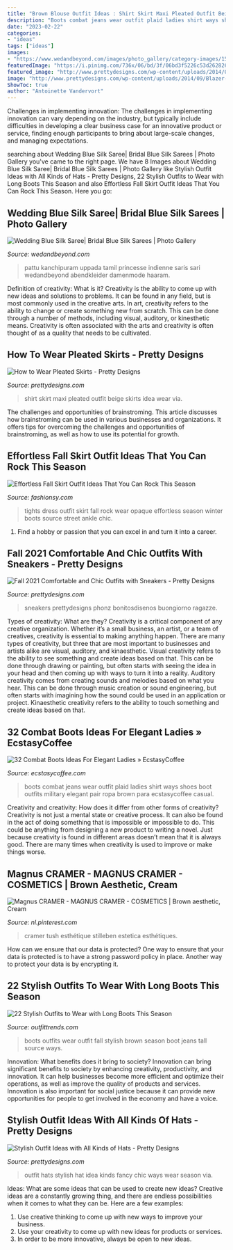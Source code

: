 ```yaml
---
title: "Brown Blouse Outfit Ideas : Shirt Skirt Maxi Pleated Outfit Beige Skirts Idea Wear Via"
description: "Boots combat jeans wear outfit plaid ladies shirt ways shoes boot outfits military elegant pair ropa brown para ecstasycoffee casual"
date: "2023-02-22"
categories:
- "ideas"
tags: ["ideas"]
images:
- "https://www.wedandbeyond.com/images/photo_gallery/category-images/15-17105022jpg.jpg"
featuredImage: "https://i.pinimg.com/736x/06/bd/3f/06bd3f5226c53d262826622dd25be408--foundation-stilleben.jpg"
featured_image: "http://www.prettydesigns.com/wp-content/uploads/2014/09/Blazer-Outfit-Idea-with-Sneakers.jpg"
image: "http://www.prettydesigns.com/wp-content/uploads/2014/09/Blazer-Outfit-Idea-with-Sneakers.jpg"
ShowToc: true
author: "Antoinette Vandervort"
---
```



Challenges in implementing innovation:
The challenges in implementing innovation can vary depending on the industry, but typically include difficulties in developing a clear business case for an innovative product or service, finding enough participants to bring about large-scale changes, and managing expectations.

	

		
searching about Wedding Blue Silk Saree| Bridal Blue Silk Sarees | Photo Gallery you've came to the right page. We have 8 Images about Wedding Blue Silk Saree| Bridal Blue Silk Sarees | Photo Gallery like Stylish Outfit Ideas with All Kinds of Hats - Pretty Designs, 22 Stylish Outfits to Wear with Long Boots This Season and also Effortless Fall Skirt Outfit Ideas That You Can Rock This Season. Here you go:
		
    
## Wedding Blue Silk Saree| Bridal Blue Silk Sarees | Photo Gallery

<img loading=lazy src="https://www.wedandbeyond.com/images/photo_gallery/category-images/15-17105022jpg.jpg" onerror="this.onerror=null;this.src='https://tse1.mm.bing.net/th?id=OIP.whs5lJnp33aYrPtdxOjfPgHaOP&amp;pid=15.1';" alt="Wedding Blue Silk Saree| Bridal Blue Silk Sarees | Photo Gallery">

_Source: wedandbeyond.com_

>pattu kanchipuram uppada tamil princesse indienne saris sari wedandbeyond abendkleider damenmode haaram. 

	

Definition of creativity: What is it?
Creativity is the ability to come up with new ideas and solutions to problems. It can be found in any field, but is most commonly used in the creative arts. In art, creativity refers to the ability to change or create something new from scratch. This can be done through a number of methods, including visual, auditory, or kinesthetic means. Creativity is often associated with the arts and creativity is often thought of as a quality that needs to be cultivated.

    
## How To Wear Pleated Skirts - Pretty Designs

<img loading=lazy src="http://www.prettydesigns.com/wp-content/uploads/2014/05/Beige-Pleated-Skirt-Outfit-Idea.jpg" onerror="this.onerror=null;this.src='https://tse3.mm.bing.net/th?id=OIP.cDA8wY2ayhQPjrJAdvt2NAHaLH&amp;pid=15.1';" alt="How to Wear Pleated Skirts - Pretty Designs">

_Source: prettydesigns.com_

>shirt skirt maxi pleated outfit beige skirts idea wear via. 

	

The challenges and opportunities of brainstroming.
This article discusses how brainstroming can be used in various businesses and organizations. It offers tips for overcoming the challenges and opportunities of brainstroming, as well as how to use its potential for growth.

    
## Effortless Fall Skirt Outfit Ideas That You Can Rock This Season

<img loading=lazy src="https://fashionsy.com/wp-content/uploads/2017/09/fall-outfit-8.jpg" onerror="this.onerror=null;this.src='https://tse3.mm.bing.net/th?id=OIP.yzUodEA6iHXYKRrYL8wp5QHaLH&amp;pid=15.1';" alt="Effortless Fall Skirt Outfit Ideas That You Can Rock This Season">

_Source: fashionsy.com_

>tights dress outfit skirt fall rock wear opaque effortless season winter boots source street ankle chic. 

	

1. Find a hobby or passion that you can excel in and turn it into a career.

    
## Fall 2021 Comfortable And Chic Outfits With Sneakers - Pretty Designs

<img loading=lazy src="http://www.prettydesigns.com/wp-content/uploads/2014/09/Blazer-Outfit-Idea-with-Sneakers.jpg" onerror="this.onerror=null;this.src='https://tse4.mm.bing.net/th?id=OIP.-qfZtA86C1OSTzkfDImbyQHaLG&amp;pid=15.1';" alt="Fall 2021 Comfortable and Chic Outfits with Sneakers - Pretty Designs">

_Source: prettydesigns.com_

>sneakers prettydesigns phonz bonitosdisenos buongiorno ragazze. 

	

Types of creativity: What are they?
Creativity is a critical component of any creative organization. Whether it’s a small business, an artist, or a team of creatives, creativity is essential to making anything happen. There are many types of creativity, but three that are most important to businesses and artists alike are visual, auditory, and kinaesthetic. 
Visual creativity refers to the ability to see something and create ideas based on that. This can be done through drawing or painting, but often starts with seeing the idea in your head and then coming up with ways to turn it into a reality. Auditory creativity comes from creating sounds and melodies based on what you hear. This can be done through music creation or sound engineering, but often starts with imagining how the sound could be used in an application or project. Kinaesthetic creativity refers to the ability to touch something and create ideas based on that.

    
## 32 Combat Boots Ideas For Elegant Ladies » EcstasyCoffee

<img loading=lazy src="https://i2.wp.com/www.ecstasycoffee.com/wp-content/uploads/2016/12/Jeans.jpg?resize=315%2C700" onerror="this.onerror=null;this.src='https://tse3.mm.bing.net/th?id=OIP.smap6d-Dg5_aLS20Mf13LQAAAA&amp;pid=15.1';" alt="32 Combat Boots Ideas For Elegant Ladies » EcstasyCoffee">

_Source: ecstasycoffee.com_

>boots combat jeans wear outfit plaid ladies shirt ways shoes boot outfits military elegant pair ropa brown para ecstasycoffee casual. 

	

Creativity and creativity: How does it differ from other forms of creativity?
Creativity is not just a mental state or creative process. It can also be found in the act of doing something that is impossible or impossible to do. This could be anything from designing a new product to writing a novel. Just because creativity is found in different areas doesn’t mean that it is always good. There are many times when creativity is used to improve or make things worse.

    
## Magnus CRAMER - MAGNUS CRAMER - COSMETICS | Brown Aesthetic, Cream

<img loading=lazy src="https://i.pinimg.com/736x/06/bd/3f/06bd3f5226c53d262826622dd25be408--foundation-stilleben.jpg" onerror="this.onerror=null;this.src='https://tse3.mm.bing.net/th?id=OIP.ic0kx9D8qhREZZeOm4KcugHaJc&amp;pid=15.1';" alt="Magnus CRAMER - MAGNUS CRAMER - COSMETICS | Brown aesthetic, Cream">

_Source: nl.pinterest.com_

>cramer tush esthétique stilleben estetica esthétiques. 

	

How can we ensure that our data is protected?
One way to ensure that your data is protected is to have a strong password policy in place. Another way to protect your data is by encrypting it.

    
## 22 Stylish Outfits To Wear With Long Boots This Season

<img loading=lazy src="http://www.outfittrends.com/wp-content/uploads/2015/01/DSC_2897.jpg" onerror="this.onerror=null;this.src='https://tse4.mm.bing.net/th?id=OIP.oIjOd17QT4FQm-CbUp8DCgHaLI&amp;pid=15.1';" alt="22 Stylish Outfits to Wear with Long Boots This Season">

_Source: outfittrends.com_

>boots outfits wear outfit fall stylish brown season boot jeans tall source ways. 

	

Innovation: What benefits does it bring to society?
Innovation can bring significant benefits to society by enhancing creativity, productivity, and innovation. It can help businesses become more efficient and optimize their operations, as well as improve the quality of products and services. Innovation is also important for social justice because it can provide new opportunities for people to get involved in the economy and have a voice.

    
## Stylish Outfit Ideas With All Kinds Of Hats - Pretty Designs

<img loading=lazy src="http://www.prettydesigns.com/wp-content/uploads/2014/10/Stylish-Outfit-Idea-with-Hats.jpg" onerror="this.onerror=null;this.src='https://tse1.mm.bing.net/th?id=OIP.SdEmg8caL5mlPvp88VaRvAHaLH&amp;pid=15.1';" alt="Stylish Outfit Ideas with All Kinds of Hats - Pretty Designs">

_Source: prettydesigns.com_

>outfit hats stylish hat idea kinds fancy chic ways wear season via. 

	

Ideas: What are some ideas that can be used to create new ideas?
Creative ideas are a constantly growing thing, and there are endless possibilities when it comes to what they can be. Here are a few examples:
1. Use creative thinking to come up with new ways to improve your business.
2. Use your creativity to come up with new ideas for products or services.
3. In order to be more innovative, always be open to new ideas.

